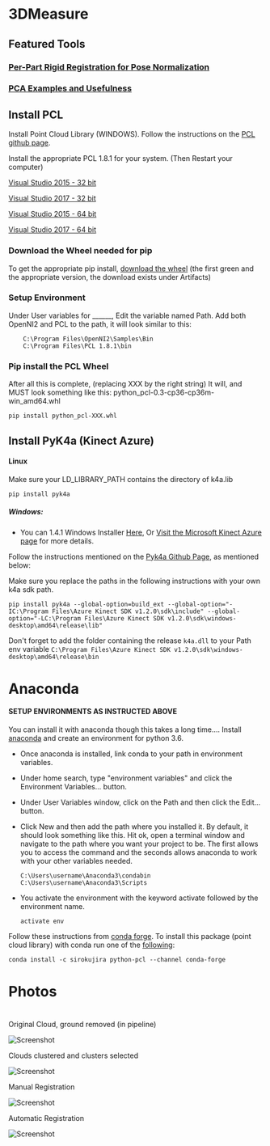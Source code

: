 
# 3DMeasure

## Featured Tools
### [Per-Part Rigid Registration for Pose Normalization](https://github.com/hobbitsyfeet/3DMeasure/tree/master/src/Processing/Registration#normalize-pose)

### [PCA Examples and Usefulness](https://github.com/hobbitsyfeet/3DMeasure/blob/master/src/Processing/Preprocessing/README.md#pca)

## Install PCL
Install Point Cloud Library (WINDOWS). Follow the instructions on the [PCL github page](https://github.com/strawlab/python-pcl).

Install the appropriate PCL 1.8.1 for your system. (Then Restart your computer)

 [Visual Studio 2015 - 32 bit](https://github.com/PointCloudLibrary/pcl/releases/download/pcl-1.8.1/PCL-1.8.1-AllInOne-msvc2015-win32.exe)
 
 [Visual Studio 2017 - 32 bit](https://github.com/PointCloudLibrary/pcl/releases/download/pcl-1.8.1/PCL-1.8.1-AllInOne-msvc2017-win32.exe)
 
 [Visual Studio 2015 - 64 bit](https://github.com/PointCloudLibrary/pcl/releases/download/pcl-1.8.1/PCL-1.8.1-AllInOne-msvc2015-win64.exe)
 
 [Visual Studio 2017 - 64 bit](https://github.com/PointCloudLibrary/pcl/releases/download/pcl-1.8.1/PCL-1.8.1-AllInOne-msvc2017-win64.exe)


### Download the Wheel needed for pip
To get the appropriate pip install, [download the wheel](https://ci.appveyor.com/project/Sirokujira/python-pcl-iju42/history) (the first green and the appropriate version, the download exists under Artifacts)


### Setup Environment

Under User variables for ______, Edit the variable named Path.
Add both OpenNI2 and PCL to the path, it will look similar to this:

        C:\Program Files\OpenNI2\Samples\Bin
        C:\Program Files\PCL 1.8.1\bin

### Pip install the PCL Wheel
After all this is complete, (replacing XXX by the right string)
It will, and MUST look something like this: python_pcl-0.3-cp36-cp36m-win_amd64.whl

    pip install python_pcl-XXX.whl

## Install PyK4a (Kinect Azure)

#### Linux

Make sure your LD_LIBRARY_PATH contains the directory of k4a.lib

`pip install pyk4a`

##### Windows:
 * You can 1.4.1 Windows Installer [Here](https://download.microsoft.com/download/3/d/6/3d6d9e99-a251-4cf3-8c6a-8e108e960b4b/Azure%20Kinect%20SDK%201.4.1.exe),
 Or [Visit the Microsoft Kinect Azure page](https://docs.microsoft.com/en-us/azure/kinect-dk/sensor-sdk-download) for more details.


Follow the instructions mentioned on the [Pyk4a Github Page](https://github.com/etiennedub/pyk4a), as mentioned below:

Make sure you replace the paths in the following instructions with your own k4a sdk path.

`pip install pyk4a --global-option=build_ext --global-option="-IC:\Program Files\Azure Kinect SDK v1.2.0\sdk\include" --global-option="-LC:\Program Files\Azure Kinect SDK v1.2.0\sdk\windows-desktop\amd64\release\lib"`

Don't forget to add the folder containing the release `k4a.dll` to your Path env variable `C:\Program Files\Azure Kinect SDK v1.2.0\sdk\windows-desktop\amd64\release\bin`

# 
# Anaconda

#### SETUP ENVIRONMENTS AS INSTRUCTED ABOVE
You can install it with anaconda though this takes a long time....
Install [anaconda](https://anaconda.org/conda-forge/pcl) and create an environment for python 3.6.

- Once anaconda is installed, link conda to your path in environment variables. 
- Under home search, type "environment variables" and click the Environment Variables... button.
- Under User Variables window, click on the Path and then click the Edit... button. 
- Click New and then add the path where you installed it. By default, it should look something like this. Hit ok, open a terminal window and navigate to the path where you want your project to be. The first allows you to access the command and the seconds allows anaconda to work with your other variables needed.

      C:\Users\username\Anaconda3\condabin
      C:\Users\username\Anaconda3\Scripts
      
      
- You activate the environment with the keyword activate followed by the environment name.

      activate env


Follow these instructions from [conda forge](https://anaconda.org/conda-forge/pcl).
To install this package (point cloud library) with conda run one of the [following](https://gis.stackexchange.com/questions/287773/installing-pcl-module-for-python-3-6-in-anaconda):
  
    conda install -c sirokujira python-pcl --channel conda-forge
    
    
#
# Photos
#
Original Cloud, ground removed (in pipeline)

![Screenshot](https://github.com/hobbitsyfeet/3DMeasure/blob/master/docs/photos/2BearsBeforePipe.PNG)

Clouds clustered and clusters selected

![Screenshot](https://github.com/hobbitsyfeet/3DMeasure/blob/master/docs/photos/2Bears.PNG)

Manual Registration

![Screenshot](https://github.com/hobbitsyfeet/3DMeasure/blob/master/docs/photos/Regerestered_bear.PNG)

Automatic Registration

![Screenshot](https://github.com/hobbitsyfeet/3DMeasure/blob/master/docs/photos/Automatic_registration.PNG)
